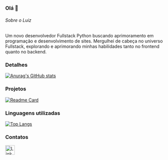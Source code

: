 ### Olá 👋

###### Sobre o Luiz
Um novo desenvolvedor Fullstack Python buscando aprimoramento em programação e desenvolvimento de sites. Mergulhei de cabeça no universo Fullstack, explorando e aprimorando minhas habilidades tanto no frontend quanto no backend.


### Detalhes

[![Anurag's GitHub stats](https://github-readme-stats.vercel.app/api?username=LuizCMSpengler&show_icons=true&theme=dark)](https://github.com/anuraghazra/github-readme-stats)

### Projetos

[![Readme Card](https://github-readme-stats.vercel.app/api/pin/?username=LuizCMSpengler&repo=Alura_Space&theme=dark)](https://github.com/anuraghazra/github-readme-stats)


### Linguagens utilizadas

[![Top Langs](https://github-readme-stats.vercel.app/api/top-langs/?username=LuizCMSpengler&layout=compact)](https://github.com/anuraghazra/github-readme-stats)

### Contatos

[<img src='https://img.shields.io/badge/LinkedIn-0077B5?style=for-the-badge&logo=linkedin&logoColor=white' alt='Linkedin' height='30'>](https://www.linkedin.com/in/luiz-spengler/)

